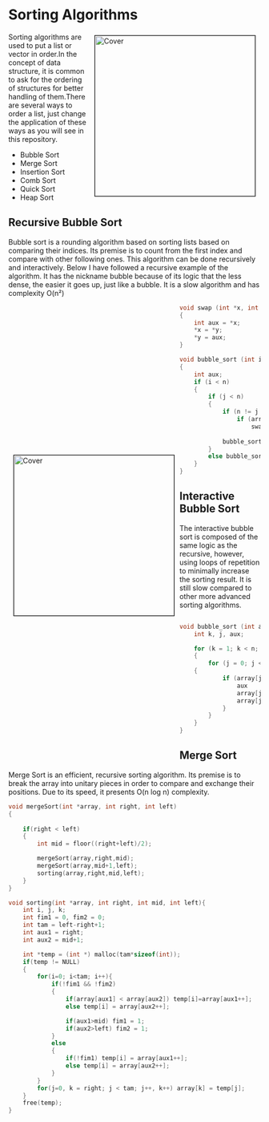 # Sorting Algorithms
<img src = "https://user-images.githubusercontent.com/91018438/218816864-53c2cf0b-1ac6-49df-aff8-26d25ff47426.gif" alt = "Cover" width="320" align="right" hspace="10" vspace="5" style="border: 1px solid black;">
Sorting algorithms are used to put a list or vector in order.In the concept of data structure, it is common to ask for the ordering of structures for better handling of them.There are several ways to order a list, just change the application of these ways as you will see in this repository.

- Bubble Sort
- Merge Sort
- Insertion Sort
- Comb Sort
- Quick Sort
- Heap Sort

## Recursive Bubble Sort

Bubble sort is a rounding algorithm based on sorting lists based on comparing their indices. Its premise is to count from the first index and compare with other following ones. This algorithm can be done recursively and interactively. Below I have followed a recursive example of the algorithm. It has the nickname bubble because of its logic that the less dense, the easier it goes up, just like a bubble. It is a slow algorithm and has complexity O(n²)

<img src = "https://user-images.githubusercontent.com/91018438/218826198-ab04ea52-4fe0-4ee4-b6b7-503a47dc6748.gif" alt = "Cover" width="320" align="left" hspace="10" vspace="300" style="border: 1px solid black;">

```c
void swap (int *x, int *y)
{
	int aux = *x;
	*x = *y;
	*y = aux;
}

void bubble_sort (int i, int j, int array[], int n)
{
	int aux;
	if (i < n)
	{
		if (j < n)
		{
			if (n != j + 1)
				if (array[j] < array[j + 1])
					swap(&array[j], &array[j + 1]);
				
			bubble_sort(i, j + 1, array, n);
		}
		else bubble_sort(i, i, array, n - 1);
	}
}
```

## Interactive Bubble Sort
The interactive bubble sort is composed of the same logic as the recursive, however, using loops of repetition to minimally increase the sorting result. It is still slow compared to other more advanced sorting algorithms.
```C

void bubble_sort (int array[], int n) {
    int k, j, aux;

    for (k = 1; k < n; k++) 
    {
        for (j = 0; j < n - 1; j++)
	{
            if (array[j] > array[j + 1]) {
                aux          = array[j];
                array[j]     = array[j + 1];
                array[j + 1] = aux;
            }
        }
    }
}

```

## Merge Sort
Merge Sort is an efficient, recursive sorting algorithm. Its premise is to break the array into unitary pieces in order to compare and exchange their positions. Due to its speed, it presents O(n log n) complexity.

```c
void mergeSort(int *array, int right, int left)
{
    
    if(right < left)
    {
        int mid = floor((right+left)/2);

        mergeSort(array,right,mid);
        mergeSort(array,mid+1,left);
        sorting(array,right,mid,left);
    }
}

```

```c
void sorting(int *array, int right, int mid, int left){
    int i, j, k;
    int fim1 = 0, fim2 = 0;
    int tam = left-right+1;
    int aux1 = right;
    int aux2 = mid+1;

    int *temp = (int *) malloc(tam*sizeof(int));
    if(temp != NULL)
    {
        for(i=0; i<tam; i++){
            if(!fim1 && !fim2)
            {
                if(array[aux1] < array[aux2]) temp[i]=array[aux1++];
                else temp[i] = array[aux2++];

                if(aux1>mid) fim1 = 1;
                if(aux2>left) fim2 = 1;
            }
            else
            {
                if(!fim1) temp[i] = array[aux1++];
                else temp[i] = array[aux2++];
            }
        }
        for(j=0, k = right; j < tam; j++, k++) array[k] = temp[j];
    }
    free(temp);
}
```
